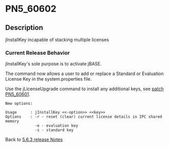 # PN5_60602

<PageHeader />

## Description

jInstallKey incapable of stacking multiple licenses

### Current Release Behavior

jInstallKey's sole purpose is to activate jBASE.

The command now allows a user to add or replace a Standard or Evaluation License Key in the system.properties file.

Use the jLicenseUpgrade command to install any additional keys, see [patch PN5\_60601](./../pn5_60601/README.md).

```
New options:

Usage      : jInstallKey <<-option>> <<key>>
Options    : -r - reset (clear) current license details in IPC shared memory
             -e - evaluation key
             -s - standard key
```

Back to [5.6.3 release Notes](./../README.md)

<PageFooter />
